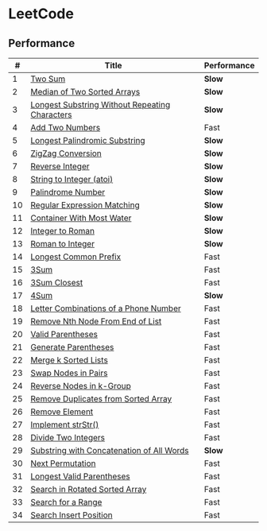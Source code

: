 # LeetCode
## Performance
| # | Title | Performance |
| --- | --- | --- |
| 1 | [Two Sum](https://oj.leetcode.com/problems/two-sum/) | **Slow** |
| 2 | [Median of Two Sorted Arrays](https://oj.leetcode.com/problems/median-of-two-sorted-arrays/) | **Slow** |
| 3 | [Longest Substring Without Repeating Characters](https://oj.leetcode.com/problems/longest-substring-without-repeating-characters/) | **Slow** |
| 4 | [Add Two Numbers](https://oj.leetcode.com/problems/add-two-numbers/) | Fast |
| 5 | [Longest Palindromic Substring](https://oj.leetcode.com/problems/longest-palindromic-substring/) | **Slow** |
| 6 | [ZigZag Conversion](https://oj.leetcode.com/problems/zigzag-conversion/) | **Slow** |
| 7 | [Reverse Integer](https://oj.leetcode.com/problems/reverse-integer/) | **Slow** |
| 8 | [String to Integer (atoi)](https://oj.leetcode.com/problems/string-to-integer-atoi/) | **Slow** |
| 9 | [Palindrome Number](https://oj.leetcode.com/problems/palindrome-number/) | **Slow** |
| 10 | [Regular Expression Matching](https://oj.leetcode.com/problems/regular-expression-matching/) | **Slow** |
| 11 | [Container With Most Water](https://oj.leetcode.com/problems/container-with-most-water/) | **Slow** |
| 12 | [Integer to Roman](https://oj.leetcode.com/problems/integer-to-roman/) | **Slow** |
| 13 | [Roman to Integer](https://oj.leetcode.com/problems/roman-to-integer/) | **Slow** |
| 14 | [Longest Common Prefix](https://oj.leetcode.com/problems/longest-common-prefix/) | Fast |
| 15 | [3Sum](https://oj.leetcode.com/problems/3sum/) | Fast |
| 16 | [3Sum Closest](https://oj.leetcode.com/problems/3sum-closest/) | Fast |
| 17 | [4Sum](https://oj.leetcode.com/problems/4sum/) | **Slow** |
| 18 | [Letter Combinations of a Phone Number](https://oj.leetcode.com/problems/letter-combinations-of-a-phone-number/) | Fast |
| 19 | [Remove Nth Node From End of List](https://oj.leetcode.com/problems/remove-nth-node-from-end-of-list/) | Fast |
| 20 | [Valid Parentheses](https://oj.leetcode.com/problems/valid-parentheses/) | Fast |
| 21 | [Generate Parentheses](https://oj.leetcode.com/problems/generate-parentheses/) | Fast |
| 22 | [Merge k Sorted Lists](https://oj.leetcode.com/problems/merge-k-sorted-lists/) | Fast |
| 23 | [Swap Nodes in Pairs](https://oj.leetcode.com/problems/swap-nodes-in-pairs/) | Fast |
| 24 | [Reverse Nodes in k-Group](https://oj.leetcode.com/problems/reverse-nodes-in-k-group/) | Fast |
| 25 | [Remove Duplicates from Sorted Array](https://oj.leetcode.com/problems/remove-duplicates-from-sorted-array/) | Fast |
| 26 | [Remove Element](https://oj.leetcode.com/problems/remove-element/) | Fast |
| 27 | [Implement strStr()](https://oj.leetcode.com/problems/implement-strstr/) | Fast |
| 28 | [Divide Two Integers](https://oj.leetcode.com/problems/divide-two-integers/) | Fast |
| 29 | [Substring with Concatenation of All Words](https://oj.leetcode.com/problems/substring-with-concatenation-of-all-words/) | **Slow** |
| 30 | [Next Permutation](https://oj.leetcode.com/problems/next-permutation/) | Fast |
| 31 | [Longest Valid Parentheses](https://oj.leetcode.com/problems/longest-valid-parentheses/) | Fast |
| 32 | [Search in Rotated Sorted Array](https://oj.leetcode.com/problems/search-in-rotated-sorted-array/) | Fast |
| 33 | [Search for a Range](https://oj.leetcode.com/problems/search-for-a-range/) | Fast |
| 34 | [Search Insert Position](https://oj.leetcode.com/problems/search-insert-position/) | Fast |
